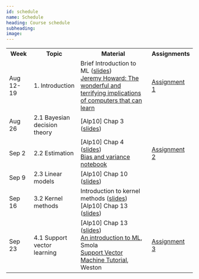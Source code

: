 ```yaml
---
id: schedule
name: Schedule
heading: Course schedule
subheading: 
image: 
---
```


<table class="table table-condensed">
<tbody>
<tr>
<th>Week</th>
<th>Topic</th>
<th>Material</th>
<th>Assignments</th>
</tr>
<small>

<tr>
<td>Aug 12-19</td>
<td>1. Introduction</td>
<td>
Brief Introduction to ML (<a href= "introduction_ml.pdf">slides</a>)<br>
<a href= "http://www.ted.com/talks/jeremy_howard_the_wonderful_and_terrifying_implications_of_computers_that_can_learn"> Jeremy Howard: The wonderful and terrifying implications of computers that can learn </a>

</td>
<td>
<a href= "assign1.pdf"> Assignment 1</a>
</td>
</tr>

<tr>
<td>Aug 26</td>
<td>2.1 Bayesian decision theory</td>
<td>
[Alp10] Chap 3 (<a href= "http://www.cmpe.boun.edu.tr/~ethem/i2ml2e/2e_v1-0/i2ml2e-chap3-v1-0.pdf">slides</a>)<br>
</td>
<td>
</td>
</tr>

<tr>
<td>Sep 2</td>
<td>2.2 Estimation</td>
<td>
[Alp10] Chap 4 (<a href= "http://www.cmpe.boun.edu.tr/~ethem/i2ml2e/2e_v1-0/i2ml2e-chap4-v1-0.pdf">slides</a>)<br>
<a href= "http://nbviewer.ipython.org/6788818">Bias and variance notebook</a><br>

</td>
<td>
<a href= "assign2.pdf"> Assignment 2</a>
</td>
</tr>

<tr>
<td>Sep 9</td>
<td>2.3 Linear models</td>
<td>
[Alp10] Chap 10 (<a href= "http://www.cmpe.boun.edu.tr/~ethem/i2ml2e/2e_v1-0/i2ml2e-chap10-v1-0.pdf">slides</a>)<br>

</td>
<td>
</td>
</tr>

<tr>
<td>Sep 16</td>
<td>3.2 Kernel methods</td>
<td>
Introduction to kernel methods (<a href= "kernels.pdf">slides</a>)<br>
[Alp10] Chap 13 (<a href= "http://www.cmpe.boun.edu.tr/~ethem/i2ml2e/2e_v1-0/i2ml2e-chap13-v1-0.pdf">slides</a>)<br>

</td>
<td>
</td>
</tr>

<tr>
<td>Sep 23</td>
<td>4.1 Support vector learning</td>
<td>
[Alp10] Chap 13 (<a href= "http://www.cmpe.boun.edu.tr/~ethem/i2ml2e/2e_v1-0/i2ml2e-chap13-v1-0.pdf">slides</a>)<br>
<a href="http://axiom.anu.edu.au/%7Edaa/courses/GSAC6017/tekbac_4.pdf">An
introduction to ML</a>, Smola<br>
<a href="http://www1.cs.columbia.edu/%7Ekathy/cs4701/documents/jason_svm_tutorial.pdf">Support
Vector Machine Tutorial</a>, Weston<br>
</td>
<td>
<a href= "assign3.pdf"> Assignment 3</a>
</td>
</tr>


</small>
</tbody>
</table>
